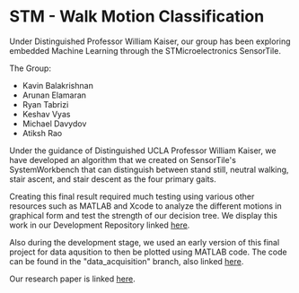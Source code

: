 # STM - Walk Motion Classification

Under Distinguished Professor William Kaiser, our group has been exploring embedded Machine Learning through the STMicroelectronics SensorTile.

The Group:

- Kavin Balakrishnan
- Arunan Elamaran
- Ryan Tabrizi
- Keshav Vyas
- Michael Davydov
- Atiksh Rao

Under the guidance of Distinguished UCLA Professor William Kaiser, we have developed an algorithm that we created on SensorTile's SystemWorkbench that can distinguish between stand still, neutral walking, stair ascent, and stair descent as the four primary gaits.

Creating this final result required much testing using various other resources such as MATLAB and Xcode to analyze the different motions in graphical form and test the strength of our decision tree. We display this work in our Development Repository linked [here](https://github.com/rtabrizi/STMotionExploration).

Also during the development stage, we used an early version of this final project for data aqusition to then be plotted using MATLAB code. The code can be found in the "data_acquisition" branch, also linked [here](https://github.com/codeboss123/STM_Motion/tree/data_acquisition).

Our research paper is linked [here](https://docs.google.com/document/d/1rxYGlyEkDnYLEWZdulQaJeqwKm3KmoQd8krIPucXlYc/edit?usp=sharing).

